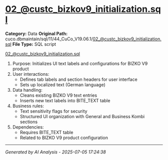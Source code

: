 # 02_@custc_bizkov9_initialization.sql

**Category:** Data
**Original Path:** cuco.dbmaintain/sql/11/44_CuCo_V19.06.1/02_@custc_bizkov9_initialization.sql
**File Type:** SQL script

02_@custc_bizkov9_initialization.sql
1. Purpose: Initializes UI text labels and configurations for BIZKO V9 product
2. User interactions:
   - Defines tab labels and section headers for user interface
   - Sets up localized text (German language)
3. Data handling:
   - Cleans existing BIZKO V9 text entries
   - Inserts new text labels into BITE_TEXT table
4. Business rules:
   - Text sensitivity flags for security
   - Structured UI organization with General and Business Kombi sections
5. Dependencies:
   - Requires BITE_TEXT table
   - Related to BIZKO V9 product configuration

---
*Generated by AI Analysis - 2025-07-05 17:24:38*
